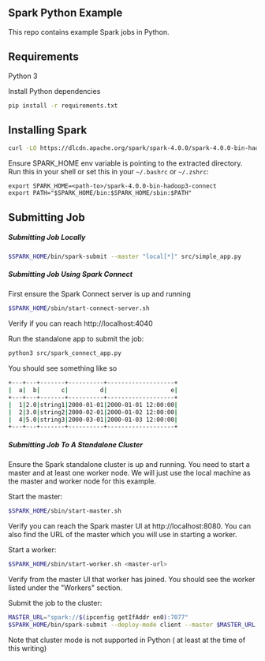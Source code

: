 ## Spark Python Example

This repo contains example Spark jobs in Python.

## Requirements

Python 3

Install Python dependencies

```bash
pip install -r requirements.txt
```

## Installing Spark

```bash
curl -LO https://dlcdn.apache.org/spark/spark-4.0.0/spark-4.0.0-bin-hadoop3-connect.tgz && tar xvf spark-4.0.0-bin-hadoop3-connect.tgz
```

Ensure SPARK_HOME env variable is pointing to the extracted directory. Run this in your
shell or set this in your `~/.bashrc` or `~/.zshrc`:

```
export SPARK_HOME=<path-to>/spark-4.0.0-bin-hadoop3-connect
export PATH="$SPARK_HOME/bin:$SPARK_HOME/sbin:$PATH"
```

## Submitting Job

##### Submitting Job Locally

```bash
$SPARK_HOME/bin/spark-submit --master "local[*]" src/simple_app.py
```

##### Submitting Job Using Spark Connect

First ensure the Spark Connect server is up and running

```bash
$SPARK_HOME/sbin/start-connect-server.sh
```

Verify if you can reach http://localhost:4040

Run the standalone app to submit the job:

```bash
python3 src/spark_connect_app.py
```

You should see something like so

```bash
+---+---+-------+----------+-------------------+
|  a|  b|      c|         d|                  e|
+---+---+-------+----------+-------------------+
|  1|2.0|string1|2000-01-01|2000-01-01 12:00:00|
|  2|3.0|string2|2000-02-01|2000-01-02 12:00:00|
|  4|5.0|string3|2000-03-01|2000-01-03 12:00:00|
+---+---+-------+----------+-------------------+
```

##### Submitting Job To A Standalone Cluster

Ensure the Spark standalone cluster is up and running. You need to start a master and at least one worker node.
We will just use the local machine as the master and worker node for this example.

Start the master:

```bash
$SPARK_HOME/sbin/start-master.sh
```

Verify you can reach the Spark master UI at http://localhost:8080. You can also find the URL of the master which you
will use in starting a worker.

Start a worker:

```bash
$SPARK_HOME/sbin/start-worker.sh <master-url>
```

Verify from the master UI that worker has joined. You should see the worker listed under the "Workers" section.

Submit the job to the cluster:

```bash
MASTER_URL="spark://$(ipconfig getIfAddr en0):7077"
$SPARK_HOME/bin/spark-submit --deploy-mode client --master $MASTER_URL src/simple_app.py
```

Note that cluster mode is not supported in Python ( at least at the time of this writing)

